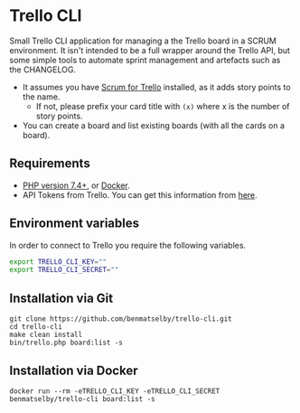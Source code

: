# Trello CLI

Small Trello CLI application for managing a the Trello board in a SCRUM environment. It isn't intended to be a full wrapper around the Trello API, but some simple tools to automate sprint management and artefacts such as the CHANGELOG.

- It assumes you have [Scrum for Trello](http://scrumfortrello.com) installed, as it adds story points to the name.
  - If not, please prefix your card title with `(x)` where x is the number of story points.
- You can create a board and list existing boards (with all the cards on a board).

## Requirements

- [PHP version 7.4+](https://www.php.net), or [Docker](https://www.docker.com).
- API Tokens from Trello. You can get this information from [here](https://trello.com/app-key).

## Environment variables

In order to connect to Trello you require the following variables.

```bash
export TRELLO_CLI_KEY=""
export TRELLO_CLI_SECRET=""
```

## Installation via Git

```shell
git clone https://github.com/benmatselby/trello-cli.git
cd trello-cli
make clean install
bin/trello.php board:list -s
```

## Installation via Docker

```shell
docker run --rm -eTRELLO_CLI_KEY -eTRELLO_CLI_SECRET benmatselby/trello-cli board:list -s
```
